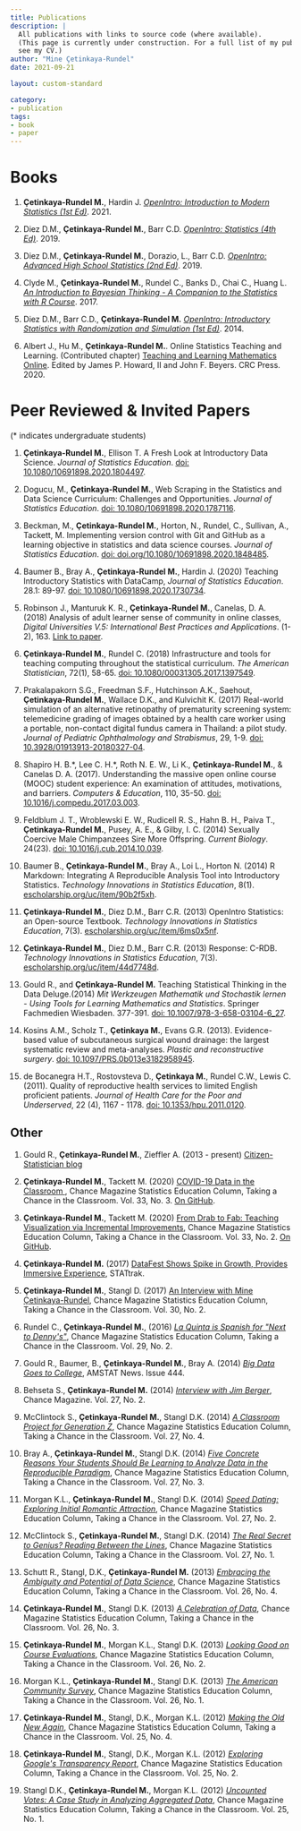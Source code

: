 ```yaml
---
title: Publications
description: |
  All publications with links to source code (where available). 
  (This page is currently under construction. For a full list of my publications, 
  see my CV.)
author: "Mine Çetinkaya-Rundel"
date: 2021-09-21

layout: custom-standard

category:
- publication
tags:
- book
- paper
---
```


# Books

1.  **Çetinkaya-Rundel M.**, Hardin J. *[OpenIntro: Introduction to
    Modern Statistics (1st
    Ed)](http://openintro-ims.netlify.app/)*. 2021.

2.  Diez D.M., **Çetinkaya-Rundel M.**, Barr C.D. *[OpenIntro:
    Statistics (4th Ed)](https://www.openintro.org/book/os/)*. 2019.

3.  Diez D.M., **Çetinkaya-Rundel M.**, Dorazio, L., Barr C.D.
    *[OpenIntro: Advanced High School Statistics (2nd
    Ed)](https://www.openintro.org/book/ahss/)*. 2019.

4.  Clyde M., **Çetinkaya-Rundel M.**, Rundel C., Banks D., Chai C.,
    Huang L. [*An Introduction to Bayesian Thinking - A Companion to the
    Statistics with R
    Course*](https://statswithr.github.io/book/). 2017.

5.  Diez D.M., Barr C.D., **Çetinkaya-Rundel M.** *[OpenIntro:
    Introductory Statistics with Randomization and Simulation (1st
    Ed)](https://www.openintro.org/book/isrs/)*. 2014.

6.  Albert J., Hu M., **Çetinkaya-Rundel M.**. Online Statistics
    Teaching and Learning. (Contributed chapter) [Teaching and Learning Mathematics Online](https://www.routledge.com/Teaching-and-Learning-Mathematics-Online/Howard-II-Beyers/p/book/9780815372332).
    Edited by James P. Howard, II and John F. Beyers. CRC Press. 2020.

# Peer Reviewed & Invited Papers

(\* indicates undergraduate students)

1.  **Çetinkaya-Rundel M.**, Ellison T. A Fresh Look at Introductory
    Data Science. *Journal of Statistics Education*.
    [doi:
    10.1080/10691898.2020.1804497](https://doi.org/10.1080/10691898.2020.1804497).

2.  Dogucu, M., **Çetinkaya-Rundel M.**, Web Scraping in the Statistics
    and Data Science Curriculum: Challenges and Opportunities. *Journal
    of Statistics Education*.
    [doi:
    10.1080/10691898.2020.1787116](https://doi.org/10.1080/10691898.2020.1787116).

3.  Beckman, M., **Çetinkaya-Rundel M.**, Horton, N., Rundel, C.,
    Sullivan, A., Tackett, M. Implementing version control with Git and
    GitHub as a learning objective in statistics and data science
    courses. *Journal of Statistics Education*.
    [doi:
    doi.org/10.1080/10691898.2020.1848485](https://doi.org/10.1080/10691898.2020.1848485).

4.  Baumer B., Bray A., **Çetinkaya-Rundel M.**, Hardin J. (2020)
    Teaching Introductory Statistics with DataCamp, *Journal of
    Statistics Education*. 28.1: 89-97.
    [doi:
    10.1080/10691898.2020.1730734](https://doi.org/10.1080/10691898.2020.1730734).

5.  Robinson J., Manturuk K. R., **Çetinkaya-Rundel M.**, Canelas, D.
    A. (2018) Analysis of adult learner sense of community in online
    classes, *Digital Universities V.5: International Best Practices and
    Applications*. (1-2), 163.
    [Link to
    paper](https://digitaluniversities.guideassociation.org/wp-content/uploads/DU_2018_1_2_14_Canelas.pdf).

6.  **Çetinkaya-Rundel M.**, Rundel C. (2018) Infrastructure and tools
    for teaching computing throughout the statistical curriculum. *The
    American Statistician*, 72(1), 58-65.
    [doi:
    10.1080/00031305.2017.1397549](https://doi.org/10.1080/00031305.2017.1397549).

7.  Prakalapakorn S.G., Freedman S.F., Hutchinson A.K., Saehout,
    **Çetinkaya-Rundel M.**, Wallace D.K., and Kulvichit K. (2017)
    Real-world simulation of an alternative retinopathy of prematurity
    screening system: telemedicine grading of images obtained by a
    health care worker using a portable, non-contact digital fundus
    camera in Thailand: a pilot study. *Journal of Pediatric
    Ophthalmology and Strabismus*, 29, 1-9.
    [doi:
    10.3928/01913913-20180327-04](https://doi.org/10.3928/01913913-20180327-04).

8.  Shapiro H. B.\*, Lee C. H.\*, Roth N. E. W., Li K.,
    **Çetinkaya-Rundel M.**, & Canelas D. A. (2017). Understanding the
    massive open online course (MOOC) student experience: An examination
    of attitudes, motivations, and barriers. *Computers & Education*,
    110, 35-50.
    [doi:
    10.1016/j.compedu.2017.03.003](https://doi.org/10.1016/j.compedu.2017.03.003).

9.  Feldblum J. T., Wroblewski E. W., Rudicell R. S., Hahn B. H., Paiva
    T., **Çetinkaya-Rundel M.**, Pusey, A. E., & Gilby, I. C. (2014)
    Sexually Coercive Male Chimpanzees Sire More Offspring. *Current
    Biology*. 24(23).
    [doi:
    10.1016/j.cub.2014.10.039](https://doi.org/10.1016/j.cub.2014.10.039).

10. Baumer B., **Çetinkaya-Rundel M.**, Bray A., Loi L., Horton N.
    (2014) R Markdown: Integrating A Reproducible Analysis Tool into
    Introductory Statistics. *Technology Innovations in Statistics
    Education*, 8(1).
    [escholarship.org/uc/item/90b2f5xh](https://escholarship.org/uc/item/90b2f5xh).

11. **Çetinkaya-Rundel M.**, Diez D.M., Barr C.R. (2013) OpenIntro
    Statistics: an Open-source Textbook. *Technology Innovations in
    Statistics Education*, 7(3).
    [escholarship.org/uc/item/6ms0x5nf](https://escholarship.org/uc/item/6ms0x5nf).

12. **Çetinkaya-Rundel M.**, Diez D.M., Barr C.R. (2013) Response:
    C-RDB. *Technology Innovations in Statistics Education*, 7(3).
    [escholarship.org/uc/item/44d7748d](http://escholarship.org/uc/item/44d7748d).

13. Gould R., and **Çetinkaya-Rundel M.** Teaching Statistical Thinking
    in the Data Deluge.(2014) *Mit Werkzeugen Mathematik und Stochastik
    lernen - Using Tools for Learning Mathematics and Statistics*.
    Springer Fachmedien Wiesbaden. 377-391.
    [doi:
    10.1007/978-3-658-03104-6_27](https://doi.org/10.1007/978-3-658-03104-6_27).

14. Kosins A.M., Scholz T., **Çetinkaya M.**, Evans G.R. (2013).
    Evidence-based value of subcutaneous surgical wound drainage: the
    largest systematic review and meta-analyses. *Plastic and
    reconstructive surgery*.
    [doi:
    10.1097/PRS.0b013e3182958945](https://doi.org/10.1097/PRS.0b013e3182958945).

15. de Bocanegra H.T., Rostovsteva D., **Çetinkaya M.**, Rundel C.W.,
    Lewis C. (2011). Quality of reproductive health services to limited
    English proficient patients. *Journal of Health Care for the Poor
    and Underserved*, 22 (4), 1167 - 1178.
    [doi: 10.1353/hpu.2011.0120](https://doi.org/10.1353/hpu.2011.0120).

## Other

1.  Gould R., **Çetinkaya-Rundel M.**, Zieffler A. (2013 - present)
    [Citizen-Statistician blog](http://citizen-statistician.org/)

2.  **Çetinkaya-Rundel M.**, Tackett M. (2020) [COVID-19 Data in the
    Classroom
    ](https://chance.amstat.org/2020/09/covid-19-in-the-classroom/),
    Chance Magazine Statistics Education Column, Taking a Chance in the
    Classroom. Vol. 33, No. 3. [On
    GitHub](https://github.com/mine-cetinkaya-rundel/take-a-chance/tree/master/2020-07-classroom-covid19).

3.  **Çetinkaya-Rundel M.**, Tackett M. (2020) [From Drab to Fab:
    Teaching Visualization via Incremental
    Improvements](https://chance.amstat.org/2020/04/from-drab-to-fab/),
    Chance Magazine Statistics Education Column, Taking a Chance in the
    Classroom. Vol. 33, No. 2. [On
    GitHub](https://github.com/mine-cetinkaya-rundel/take-a-chance/tree/master/2020-02-drab-to-fab).

4.  **Çetinkaya-Rundel M.** (2017) [DataFest Shows Spike in Growth,
    Provides Immersive
    Experience](http://stattrak.amstat.org/2017/09/01/datafestspike/),
    STATtrak.

5.  **Çetinkaya-Rundel M.**, Stangl D. (2017) [An Interview with Mine
    Çetinkaya-Rundel](https://chance.amstat.org/2017/04/interview-mine-cetinkaya-rundel/),
    Chance Magazine Statistics Education Column, Taking a Chance in the
    Classroom. Vol. 30, No. 2.

6.  Rundel C., **Çetinkaya-Rundel M.**, (2016) [*La Quinta is Spanish
    for "Next to
    Denny's\"*](http://chance.amstat.org/2016/04/la-quinta/), Chance
    Magazine Statistics Education Column, Taking a Chance in the
    Classroom. Vol. 29, No. 2.

7.  Gould R., Baumer, B., **Çetinkaya-Rundel M.**, Bray A. (2014) [*Big
    Data Goes to
    College*](http://magazine.amstat.org/blog/2014/06/01/datafest/),
    AMSTAT News. Issue 444.

8.  Behseta S., **Çetinkaya-Rundel M.** (2014) [*Interview with Jim
    Berger*](http://chance.amstat.org/2014/04/interview-with-berger/),
    Chance Magazine. Vol. 27, No. 2.

9.  McClintock S., **Çetinkaya-Rundel M.**, Stangl D.K. (2014) [*A
    Classroom Project for Generation
    Z*](http://chance.amstat.org/2014/11/classroom/), Chance Magazine
    Statistics Education Column, Taking a Chance in the Classroom. Vol.
    27, No. 4.

10. Bray A., **Çetinkaya-Rundel M.**, Stangl D.K. (2014) [*Five Concrete
    Reasons Your Students Should Be Learning to Analyze Data in the
    Reproducible
    Paradigm*](http://chance.amstat.org/2014/09/reproducible-paradigm/),
    Chance Magazine Statistics Education Column, Taking a Chance in the
    Classroom. Vol. 27, No. 3.

11. Morgan K.L., **Çetinkaya-Rundel M.**, Stangl D.K. (2014) [*Speed
    Dating: Exploring Initial Romantic
    Attraction*](http://chance.amstat.org/2014/04/speed-dating/), Chance
    Magazine Statistics Education Column, Taking a Chance in the
    Classroom. Vol. 27, No. 2.

12. McClintock S., **Çetinkaya-Rundel M.**, Stangl D.K. (2014) [*The
    Real Secret to Genius? Reading Between the
    Lines*](http://chance.amstat.org/2014/02/classroom-27-1/), Chance
    Magazine Statistics Education Column, Taking a Chance in the
    Classroom. Vol. 27, No. 1.

13. Schutt R., Stangl, D.K., **Çetinkaya-Rundel M.** (2013) [*Embracing
    the Ambiguity and Potential of Data
    Science*](http://chance.amstat.org/2013/11/classroom-26-4/), Chance
    Magazine Statistics Education Column, Taking a Chance in the
    Classroom. Vol. 26, No. 4.

14. **Çetinkaya-Rundel M.**, Stangl D.K. (2013) [*A Celebration of
    Data*](http://chance.amstat.org/2013/09/classroom_26-3/), Chance
    Magazine Statistics Education Column, Taking a Chance in the
    Classroom. Vol. 26, No. 3.

15. **Çetinkaya-Rundel M.**, Morgan K.L., Stangl D.K. (2013) [*Looking
    Good on Course
    Evaluations*](http://chance.amstat.org/2013/04/looking-good/),
    Chance Magazine Statistics Education Column, Taking a Chance in the
    Classroom. Vol. 26, No. 2.

16. Morgan K.L., **Çetinkaya-Rundel M.**, Stangl D.K. (2013) [*The
    American Community Survey*](http://chance.amstat.org/2013/02/acs/),
    Chance Magazine Statistics Education Column, Taking a Chance in the
    Classroom. Vol. 26, No. 1.

17. **Çetinkaya-Rundel M.**, Stangl, D.K., Morgan K.L. (2012) [*Making
    the Old New
    Again*](http://chance.amstat.org/2012/11/chance-in-the-classroom-25-4/),
    Chance Magazine Statistics Education Column, Taking a Chance in the
    Classroom. Vol. 25, No. 4.

18. **Çetinkaya-Rundel M.**, Stangl, D.K., Morgan K.L. (2012)
    [*Exploring Google's Transparency
    Report*](http://chance.amstat.org/2012/04/google/), Chance Magazine
    Statistics Education Column, Taking a Chance in the Classroom. Vol.
    25, No. 2.

19. Stangl D.K., **Çetinkaya-Rundel M.**, Morgan K.L. (2012) [*Uncounted
    Votes: A Case Study in Analyzing Aggregated
    Data*](http://chance.amstat.org/2012/02/taking-a-chance/), Chance
    Magazine Statistics Education Column, Taking a Chance in the
    Classroom. Vol. 25, No. 1.
